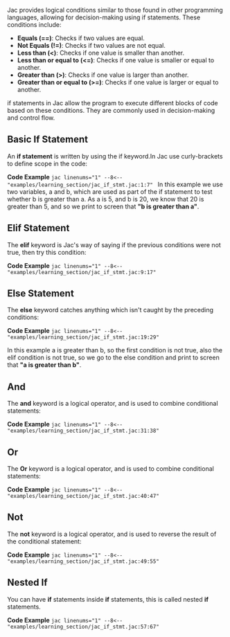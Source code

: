 Jac provides logical conditions similar to those found in other programming languages, allowing for decision-making using if statements. These conditions include:

   - **Equals (==)**: Checks if two values are equal.
   - **Not Equals (!=)**: Checks if two values are not equal.
   - **Less than (<)**: Checks if one value is smaller than another.
   - **Less than or equal to (<=)**: Checks if one value is smaller or equal to another.
   - **Greater than (>)**: Checks if one value is larger than another.
   - **Greater than or equal to (>=)**: Checks if one value is larger or equal to another.

if statements in Jac allow the program to execute different blocks of code based on these conditions. They are commonly used in decision-making and control flow.

## Basic If Statement
An **if statement** is written by using the if keyword.In Jac use curly-brackets to define scope in the code:

**Code Example**
    ```jac linenums="1"
    --8<-- "examples/learning_section/jac_if_stmt.jac:1:7"
    ```
In this example we use two variables, a and b, which are used as part of the if statement to test whether b is greater than a. As a is 5, and b is 20, we know that 20 is greater than 5, and so we print to screen that **"b is greater than a"**.

## Elif Statement
The **elif** keyword is Jac's way of saying if the previous conditions were not true, then try this condition:

**Code Example**
    ```jac linenums="1"
    --8<-- "examples/learning_section/jac_if_stmt.jac:9:17"
    ```

## Else Statement
The **else** keyword catches anything which isn't caught by the preceding conditions:

**Code Example**
    ```jac linenums="1"
    --8<-- "examples/learning_section/jac_if_stmt.jac:19:29"
    ```

In this example a is greater than b, so the first condition is not true, also the elif condition is not true, so we go to the else condition and print to screen that **"a is greater than b"**.

## And
The **and** keyword is a logical operator, and is used to combine conditional statements:

**Code Example**
    ```jac linenums="1"
    --8<-- "examples/learning_section/jac_if_stmt.jac:31:38"
    ```

## Or
The **Or** keyword is a logical operator, and is used to combine conditional statements:

**Code Example**
    ```jac linenums="1"
    --8<-- "examples/learning_section/jac_if_stmt.jac:40:47"
    ```

## Not
The **not** keyword is a logical operator, and is used to reverse the result of the conditional statement:

**Code Example**
    ```jac linenums="1"
    --8<-- "examples/learning_section/jac_if_stmt.jac:49:55"
    ```

## Nested If
You can have **if** statements inside **if** statements, this is called nested **if** statements.

**Code Example**
    ```jac linenums="1"
    --8<-- "examples/learning_section/jac_if_stmt.jac:57:67"
    ```

